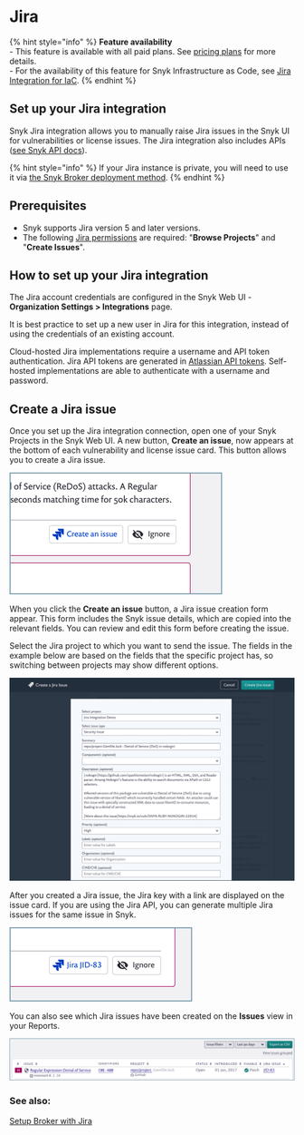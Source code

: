 # Jira

{% hint style="info" %}
**Feature availability**\
\- This feature is available with all paid plans. See [pricing plans](https://snyk.io/plans/) for more details.\
\- For the availability of this feature for Snyk Infrastructure as Code, see [Jira Integration for IaC](../../scan-cloud-deployment/snyk-infrastructure-as-code/jira-integration.md).
{% endhint %}

## **Set up your Jira integration**

Snyk Jira integration allows you to manually raise Jira issues in the Snyk UI for vulnerabilities or license issues. The Jira integration also includes APIs ([see Snyk API docs](https://snyk.docs.apiary.io/#reference/projects/project-jira-issues)).

{% hint style="info" %}
If your Jira instance is private, you will need to use it via [the Snyk Broker deployment method](../../integrate-with-snyk/snyk-broker/snyk-broker-set-up-examples/setup-broker-with-jira.md).
{% endhint %}

## **Prerequisites**

* Snyk supports Jira version 5 and later versions.
* The following [Jira permissions](https://confluence.atlassian.com/adminjiraserver073/managing-project-permissions-861253293.html) are required: "**Browse Projects**" and "**Create Issues**".

## **How to set up your Jira integration**

The Jira account credentials are configured in the Snyk Web UI - **Organization Settings > Integrations** page.

It is best practice to set up a new user in Jira for this integration, instead of using the credentials of an existing account.

Cloud-hosted Jira implementations require a username and API token authentication. Jira API tokens are generated in [Atlassian API tokens](https://id.atlassian.com/manage/api-tokens). Self-hosted implementations are able to authenticate with a username and password.

## **Create a Jira issue**

Once you set up the Jira integration connection, open one of your Snyk Projects in the Snyk Web UI. A new button, **Create an issue**, now appears at the bottom of each vulnerability and license issue card. This button allows you to create a Jira issue.

![](<../../.gitbook/assets/Jira - new button.png>)

When you click the **Create an issue** button, a Jira issue creation form appear. This form includes the Snyk issue details, which are copied into the relevant fields. You can review and edit this form before creating the issue.

Select the Jira project to which you want to send the issue. The fields in the example below are based on the fields that the specific project has, so switching between projects may show different options.

![](../../.gitbook/assets/uuid-67202f8e-7f70-1e84-6044-f65ec36138b3-en.png)

After you created a Jira issue, the Jira key with a link are displayed on the issue card. If you are using the Jira API, you can generate multiple Jira issues for the same issue in Snyk.

![](<../../.gitbook/assets/Jira - Button with a link.png>)

You can also see which Jira issues have been created on the **Issues** view in your Reports.

![](<../../.gitbook/assets/Jira - Isuues in Report.png>)

### See also:

[Setup Broker with Jira](../../integrate-with-snyk/snyk-broker/snyk-broker-set-up-examples/setup-broker-with-jira.md)
